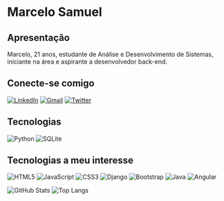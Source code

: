 # Marcelo Samuel
## Apresentação
Marcelo, 21 anos, estudante de Análise e Desenvolvimento de Sistemas, iniciante na área e aspirante a desenvolvedor back-end.

## Conecte-se comigo
[![LinkedIn](https://img.shields.io/badge/linkedin-%230077B5.svg?style=for-the-badge&logo=linkedin&logoColor=white)](https://www.linkedin.com/in/marcelo-samuel-38829a188/)
[![Gmail](https://img.shields.io/badge/Gmail-D14836?style=for-the-badge&logo=gmail&logoColor=white)](mailto:marcelosamu2002@gmail.com)
[![Twitter](https://img.shields.io/badge/Twitter-%231DA1F2.svg?style=for-the-badge&logo=Twitter&logoColor=white)](https://twitter.com/sonhos_sen98624)


## Tecnologias
![Python](https://img.shields.io/badge/python-3670A0?style=for-the-badge&logo=python&logoColor=ffdd54)
![SQLite](https://img.shields.io/badge/SQLite-white?style=for-the-badge&logo=sqlite&logoColor=blue)

## Tecnologias a meu interesse
![HTML5](https://img.shields.io/badge/HTML5-000?style=for-the-badge&logo=html5)
![JavaScript](https://img.shields.io/badge/JavaScript-000?style=for-the-badge&logo=javascript)
![CSS3](https://img.shields.io/badge/CSS3-000?style=for-the-badge&logo=css3&logoColor=264CE4)
![Django](https://img.shields.io/badge/django-%23092E20.svg?style=for-the-badge&logo=django&logoColor=white)
![Bootstrap](https://img.shields.io/badge/bootstrap-%238511FA.svg?style=for-the-badge&logo=bootstrap&logoColor=white)
![Java](https://img.shields.io/badge/Java-000?style=for-the-badge&logo=java)
![Angular](https://img.shields.io/badge/Angular-fff?style=for-the-badge&logo=angular&logoColor=C3002F)


![GitHub Stats](https://github-readme-stats.vercel.app/api?username=SENHORDOSSONHOS1&theme=transparent&bg_color=000&border_color=30A3DC&show_icons=true&icon_color=30A3DC&title_color=E94D5F&text_color=FFF)
![Top Langs](https://github-readme-stats-git-masterrstaa-rickstaa.vercel.app/api/top-langs/?username=SENHORDOSSONHOS1&bg_color=000&border_color=30A3DC&title_color=E94D5F&text_color=FFF)
